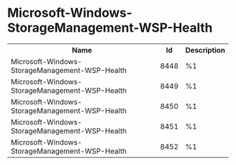 # Microsoft-Windows-StorageManagement-WSP-Health

<table>
<colgroup><col/><col/><col/></colgroup>
<tr><th>Name</th><th>Id</th><th>Description</th></tr>
<tr><td>Microsoft-Windows-StorageManagement-WSP-Health</td><td>8448</td><td>%1</td></tr>
<tr><td>Microsoft-Windows-StorageManagement-WSP-Health</td><td>8449</td><td>%1</td></tr>
<tr><td>Microsoft-Windows-StorageManagement-WSP-Health</td><td>8450</td><td>%1</td></tr>
<tr><td>Microsoft-Windows-StorageManagement-WSP-Health</td><td>8451</td><td>%1</td></tr>
<tr><td>Microsoft-Windows-StorageManagement-WSP-Health</td><td>8452</td><td>%1</td></tr>
</table>
